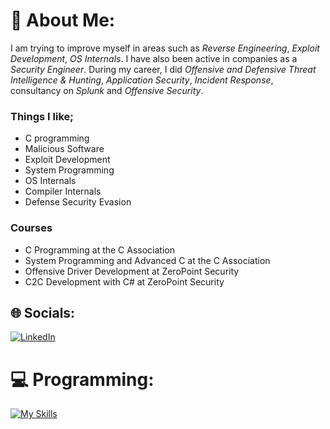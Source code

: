 # 💫 About Me:
I am trying to improve myself in areas such as *Reverse Engineering*, *Exploit Development*, *OS Internals*. I have also been active in companies as a *Security Engineer*. During my career, I did *Offensive and Defensive Threat Intelligence & Hunting*, *Application Security*, *Incident Response*, consultancy on *Splunk* and *Offensive Security*.

### Things I like;
- C programming
- Malicious Software
- Exploit Development
- System Programming
- OS Internals
- Compiler Internals
- Defense Security Evasion

### Courses
- C Programming at the C Association
- System Programming and Advanced C at the C Association
- Offensive Driver Development at ZeroPoint Security
- C2C Development with C# at ZeroPoint Security

## 🌐 Socials:
[![LinkedIn](https://img.shields.io/badge/LinkedIn-%230077B5.svg?logo=linkedin&logoColor=white)](https://linkedin.com/in/hamitabis) 

# 💻 Programming:
[![My Skills](https://skillicons.dev/icons?i=c,cloudflare,cmake,linux)](https://github.com/hamitabis)

